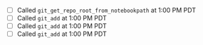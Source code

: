 - [ ] Called `git_get_repo_root_from_notebookpath` at 1:00 PM PDT
- [ ] Called `git_add` at 1:00 PM PDT
- [ ] Called `git_add` at 1:00 PM PDT
- [ ] Called `git_add` at 1:00 PM PDT

